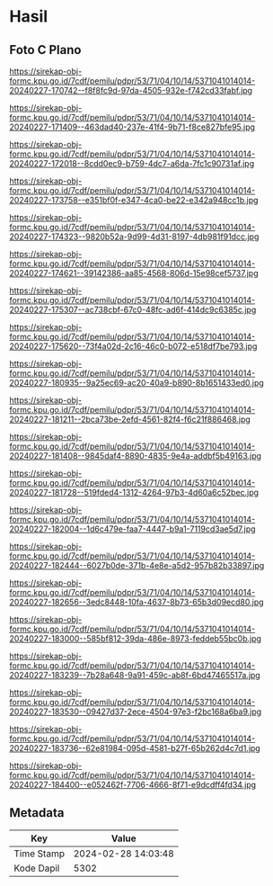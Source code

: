 # Hasil

## Foto C Plano

https://sirekap-obj-formc.kpu.go.id/7cdf/pemilu/pdpr/53/71/04/10/14/5371041014014-20240227-170742--f8f8fc9d-97da-4505-932e-f742cd33fabf.jpg

https://sirekap-obj-formc.kpu.go.id/7cdf/pemilu/pdpr/53/71/04/10/14/5371041014014-20240227-171409--463dad40-237e-41f4-9b71-f8ce827bfe95.jpg

https://sirekap-obj-formc.kpu.go.id/7cdf/pemilu/pdpr/53/71/04/10/14/5371041014014-20240227-172018--8cdd0ec9-b759-4dc7-a6da-7fc1c90731af.jpg

https://sirekap-obj-formc.kpu.go.id/7cdf/pemilu/pdpr/53/71/04/10/14/5371041014014-20240227-173758--e351bf0f-e347-4ca0-be22-e342a948cc1b.jpg

https://sirekap-obj-formc.kpu.go.id/7cdf/pemilu/pdpr/53/71/04/10/14/5371041014014-20240227-174323--9820b52a-9d99-4d31-8197-4db981f91dcc.jpg

https://sirekap-obj-formc.kpu.go.id/7cdf/pemilu/pdpr/53/71/04/10/14/5371041014014-20240227-174621--39142386-aa85-4568-806d-15e98cef5737.jpg

https://sirekap-obj-formc.kpu.go.id/7cdf/pemilu/pdpr/53/71/04/10/14/5371041014014-20240227-175307--ac738cbf-67c0-48fc-ad6f-414dc9c6385c.jpg

https://sirekap-obj-formc.kpu.go.id/7cdf/pemilu/pdpr/53/71/04/10/14/5371041014014-20240227-175620--73f4a02d-2c16-46c0-b072-e518df7be793.jpg

https://sirekap-obj-formc.kpu.go.id/7cdf/pemilu/pdpr/53/71/04/10/14/5371041014014-20240227-180935--9a25ec69-ac20-40a9-b890-8b1651433ed0.jpg

https://sirekap-obj-formc.kpu.go.id/7cdf/pemilu/pdpr/53/71/04/10/14/5371041014014-20240227-181211--2bca73be-2efd-4561-82f4-f6c21f886468.jpg

https://sirekap-obj-formc.kpu.go.id/7cdf/pemilu/pdpr/53/71/04/10/14/5371041014014-20240227-181408--9845daf4-8890-4835-9e4a-addbf5b49163.jpg

https://sirekap-obj-formc.kpu.go.id/7cdf/pemilu/pdpr/53/71/04/10/14/5371041014014-20240227-181728--519fded4-1312-4264-97b3-4d60a6c52bec.jpg

https://sirekap-obj-formc.kpu.go.id/7cdf/pemilu/pdpr/53/71/04/10/14/5371041014014-20240227-182004--1d6c479e-faa7-4447-b9a1-7119cd3ae5d7.jpg

https://sirekap-obj-formc.kpu.go.id/7cdf/pemilu/pdpr/53/71/04/10/14/5371041014014-20240227-182444--6027b0de-371b-4e8e-a5d2-957b82b33897.jpg

https://sirekap-obj-formc.kpu.go.id/7cdf/pemilu/pdpr/53/71/04/10/14/5371041014014-20240227-182656--3edc8448-10fa-4637-8b73-65b3d09ecd80.jpg

https://sirekap-obj-formc.kpu.go.id/7cdf/pemilu/pdpr/53/71/04/10/14/5371041014014-20240227-183000--585bf812-39da-486e-8973-feddeb55bc0b.jpg

https://sirekap-obj-formc.kpu.go.id/7cdf/pemilu/pdpr/53/71/04/10/14/5371041014014-20240227-183239--7b28a648-9a91-459c-ab8f-6bd47465517a.jpg

https://sirekap-obj-formc.kpu.go.id/7cdf/pemilu/pdpr/53/71/04/10/14/5371041014014-20240227-183530--09427d37-2ece-4504-97e3-f2bc168a6ba9.jpg

https://sirekap-obj-formc.kpu.go.id/7cdf/pemilu/pdpr/53/71/04/10/14/5371041014014-20240227-183736--62e81984-095d-4581-b27f-65b262d4c7d1.jpg

https://sirekap-obj-formc.kpu.go.id/7cdf/pemilu/pdpr/53/71/04/10/14/5371041014014-20240227-184400--e052462f-7706-4666-8f71-e9dcdff4fd34.jpg


## Metadata

| Key        | Value               |
| ---------- | ------------------- |
| Time Stamp | 2024-02-28 14:03:48 |
| Kode Dapil | 5302                |



